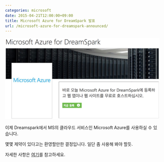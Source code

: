 ```yaml
---
categories: microsoft
date: 2015-04-21T12:00:00+09:00
title: Microsoft Azure for DreamSpark 발표
url: /microsoft-azure-for-dreamspark-announced/
---
```


![Azure for Dreamspark](01.png)

이제 Dreamspark에서 MS의 클라우드 서비스인 Microsoft Azure를 사용하실 수 있습니다.

몇몇 제약이 있다고는 환영할만한 결정입니다. 일단 좀 사용해 봐야 할듯.

자세한 사항은 [여기](http://www.dreamspark.com/Product/Product.aspx?productid=99)를 참고하세요.
